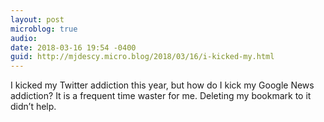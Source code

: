 ```yaml
---
layout: post
microblog: true
audio: 
date: 2018-03-16 19:54 -0400
guid: http://mjdescy.micro.blog/2018/03/16/i-kicked-my.html
---
```

I kicked my Twitter addiction this year, but how do I kick my Google News addiction? It is a frequent time waster for me. Deleting my bookmark to it didn’t help.
